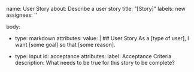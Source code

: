 name: User Story
about: Describe a user story
title: "[Story]"
labels: new
assignees: ''

body:
  - type: markdown
    attributes:
      value: |
        ## User Story
        As a [type of user], I want [some goal] so that [some reason].

  - type: input
    id: acceptance
    attributes:
      label: Acceptance Criteria
      description: What needs to be true for this story to be complete?
